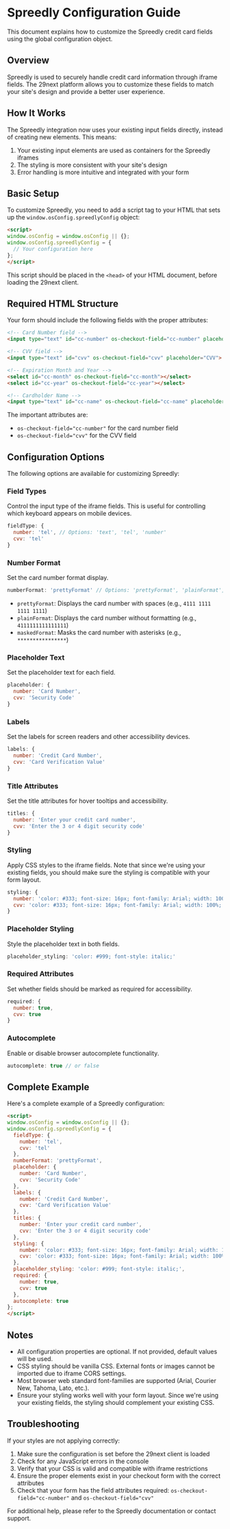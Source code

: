 # Spreedly Configuration Guide

This document explains how to customize the Spreedly credit card fields using the global configuration object.

## Overview

Spreedly is used to securely handle credit card information through iframe fields. The 29next platform allows you to customize these fields to match your site's design and provide a better user experience.

## How It Works

The Spreedly integration now uses your existing input fields directly, instead of creating new elements. This means:

1. Your existing input elements are used as containers for the Spreedly iframes
2. The styling is more consistent with your site's design
3. Error handling is more intuitive and integrated with your form

## Basic Setup

To customize Spreedly, you need to add a script tag to your HTML that sets up the `window.osConfig.spreedlyConfig` object:

```html
<script>
window.osConfig = window.osConfig || {};
window.osConfig.spreedlyConfig = {
  // Your configuration here
};
</script>
```

This script should be placed in the `<head>` of your HTML document, before loading the 29next client.

## Required HTML Structure

Your form should include the following fields with the proper attributes:

```html
<!-- Card Number field -->
<input type="text" id="cc-number" os-checkout-field="cc-number" placeholder="Card Number">

<!-- CVV field -->
<input type="text" id="cvv" os-checkout-field="cvv" placeholder="CVV">

<!-- Expiration Month and Year -->
<select id="cc-month" os-checkout-field="cc-month"></select>
<select id="cc-year" os-checkout-field="cc-year"></select>

<!-- Cardholder Name -->
<input type="text" id="cc-name" os-checkout-field="cc-name" placeholder="Name on Card">
```

The important attributes are:
- `os-checkout-field="cc-number"` for the card number field
- `os-checkout-field="cvv"` for the CVV field

## Configuration Options

The following options are available for customizing Spreedly:

### Field Types

Control the input type of the iframe fields. This is useful for controlling which keyboard appears on mobile devices.

```javascript
fieldType: {
  number: 'tel', // Options: 'text', 'tel', 'number'
  cvv: 'tel'
}
```

### Number Format

Set the card number format display.

```javascript
numberFormat: 'prettyFormat' // Options: 'prettyFormat', 'plainFormat', 'maskedFormat'
```

- `prettyFormat`: Displays the card number with spaces (e.g., `4111 1111 1111 1111`)
- `plainFormat`: Displays the card number without formatting (e.g., `4111111111111111`)
- `maskedFormat`: Masks the card number with asterisks (e.g., `****************`)

### Placeholder Text

Set the placeholder text for each field.

```javascript
placeholder: {
  number: 'Card Number',
  cvv: 'Security Code'
}
```

### Labels

Set the labels for screen readers and other accessibility devices.

```javascript
labels: {
  number: 'Credit Card Number',
  cvv: 'Card Verification Value'
}
```

### Title Attributes

Set the title attributes for hover tooltips and accessibility.

```javascript
titles: {
  number: 'Enter your credit card number',
  cvv: 'Enter the 3 or 4 digit security code'
}
```

### Styling

Apply CSS styles to the iframe fields. Note that since we're using your existing fields, you should make sure the styling is compatible with your form layout.

```javascript
styling: {
  number: 'color: #333; font-size: 16px; font-family: Arial; width: 100%; height: 100%;',
  cvv: 'color: #333; font-size: 16px; font-family: Arial; width: 100%; height: 100%;'
}
```

### Placeholder Styling

Style the placeholder text in both fields.

```javascript
placeholder_styling: 'color: #999; font-style: italic;'
```

### Required Attributes

Set whether fields should be marked as required for accessibility.

```javascript
required: {
  number: true,
  cvv: true
}
```

### Autocomplete

Enable or disable browser autocomplete functionality.

```javascript
autocomplete: true // or false
```

## Complete Example

Here's a complete example of a Spreedly configuration:

```html
<script>
window.osConfig = window.osConfig || {};
window.osConfig.spreedlyConfig = {
  fieldType: {
    number: 'tel',
    cvv: 'tel'
  },
  numberFormat: 'prettyFormat',
  placeholder: {
    number: 'Card Number',
    cvv: 'Security Code'
  },
  labels: {
    number: 'Credit Card Number',
    cvv: 'Card Verification Value'
  },
  titles: {
    number: 'Enter your credit card number',
    cvv: 'Enter the 3 or 4 digit security code'
  },
  styling: {
    number: 'color: #333; font-size: 16px; font-family: Arial; width: 100%; height: 100%;',
    cvv: 'color: #333; font-size: 16px; font-family: Arial; width: 100%; height: 100%;'
  },
  placeholder_styling: 'color: #999; font-style: italic;',
  required: {
    number: true,
    cvv: true
  },
  autocomplete: true
};
</script>
```

## Notes

- All configuration properties are optional. If not provided, default values will be used.
- CSS styling should be vanilla CSS. External fonts or images cannot be imported due to iframe CORS settings.
- Most browser web standard font-families are supported (Arial, Courier New, Tahoma, Lato, etc.).
- Ensure your styling works well with your form layout. Since we're using your existing fields, the styling should complement your existing CSS.

## Troubleshooting

If your styles are not applying correctly:

1. Make sure the configuration is set before the 29next client is loaded
2. Check for any JavaScript errors in the console
3. Verify that your CSS is valid and compatible with iframe restrictions
4. Ensure the proper elements exist in your checkout form with the correct attributes
5. Check that your form has the field attributes required: `os-checkout-field="cc-number"` and `os-checkout-field="cvv"`

For additional help, please refer to the Spreedly documentation or contact support. 